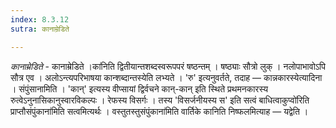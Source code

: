 ```yaml
---
index: 8.3.12
sutra: कानाम्रेडिते

---
```

_कानाम्रेडिते_ - कानाम्रेडिते ।का॑निति द्वितीयान्तशब्दस्वरूपपरं षष्ठन्तम् । षष्ठ्याः सौत्रो लुक् । नलोपाभावोऽपि सौत्र एव । अलोऽन्त्यपरिभाषया कान्शब्दान्तस्येति लभ्यते । 'रु' इत्यनुवर्तते, तदाह — कान्नकारस्येत्यादिना । संपुंसानामिति । 'कान्' इत्यस्य वीप्सायां द्विर्वचने कान्-कान् इति स्थिते प्रथमनकारस्य रुत्वेऽनुनासिकानुस्वारविकल्पः । रेफस्य विसर्गः । तस्य 'विसर्जनीयस्य स' इति सत्वं बाधित्वाकुप्वो॑रिति प्राप्तौसंपुंकाना॑मिति सत्वमित्यर्थः । वस्तुतस्तुसंपुंकाना॑मिति वार्तिके कानिति निष्फलमित्याह — यद्वेति । 